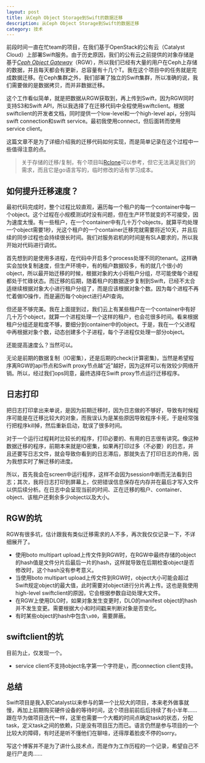 ```yaml
---
layout: post
title: 从Ceph Object Storage到Swift的数据迁移
description: 从Ceph Object Storage到Swift的数据迁移
category: 技术
---
```


前段时间一直在忙team的项目，在我们基于OpenStack的公有云（Catalyst Cloud）上部署Swift服务。由于历史原因，我们的公有云之前提供的对象存储是基于[*Ceph Object Gateway*](http://docs.ceph.com/docs/jewel/radosgw/)（RGW），所以我们已经有大量的用户在Ceph上存储的数据，并且每天都会有更新，总容量有十几个T。我在这个项目中的任务就是完成数据迁移。在Ceph集群之外，我们部署了独立的Swift集群，所以准确的说，我们需要做的是数据拷贝，而并非数据迁移。

这个工作看似简单，就是把数据从RGW获取到，再上传到Swift，因为RGW同时支持S3和Swift API，所以我选择了在迁移代码中全程使用swiftclient。根据swiftclient的开发者文档，同时提供一个low-level和一个high-level api，分别叫swift connection和swift service。最初我使用connect，但后面转而使用service client。

这篇文章不是为了详细介绍我的迁移代码如何实现，而是简单记录在这个过程中一些值得注意的点。

> 关于存储的迁移/复制，有个项目叫[Rclone](http://rclone.org/)可以参考，但它无法满足我们的需求，而且它是go语言写的，临时修改的话有学习成本。

## 如何提升迁移速度？
最初代码完成时，整个过程比较直观，遍历每一个租户的每一个container中每一个object。这个过程在小规模测试时没有问题，但在生产环节就变的不可接受，因为速度太慢。有一些租户，在一个container中有几十万个objects，就算平均处理一个object需要1秒，光这个租户的一个container迁移完就需要将近10天，并且后续的同步过程也会持续很长时间。我们对服务宕机的时间是有SLA要求的，所以我开始对代码进行调优。

首先想到的是使用多进程，在代码中开启多个process处理不同的tenant。这样确实会加快复制速度，但生产环境中，有的租户数据较多，有的就几个很小的object，所以最开始迁移的时候，根据对象的大小将租户分组，尽可能使每个进程都处于忙碌状态。而迁移的后期，随着租户的数据逐步复制到Swift，已经不太合适继续根据对象大小进行租户分组了，而是应该根据对象个数。因为每个进程不再忙着做IO操作，而是遍历每个object进行API查询。

但还是不够完美。我在上面提到过，我们云上有某些租户在一个container中有好几十万个object，就算一个进程处理一个这样的租户，也会花很多时间。看来根据租户分组还是粒度不够，要细分到container中的object。于是，我在一个父进程中再根据对象个数，动态创建多个子进程，每个子进程仅处理一部分object。

还能提高速度么？当然可以。

无论是前期的数据复制（IO密集），还是后期的check(计算密集)，当然是希望程序离RGW的api节点和Swift proxy节点越“近”越好，因为这样可以有效较少网络开销。所以，经过我们ops同意，最终选择在Swift proxy节点运行迁移程序。

## 日志打印
把日志打印拿出来单说，是因为前期迁移时，因为日志做的不够好，导致有时候程序可能是在迁移比较大的对象，而我误认为是某些原因导致程序卡死，于是经常强行把程序kill掉，然后重新启动，耽误了很多时间。

对于一个运行过程耗时比较长的程序，打印必要的、有用的日志很有讲究。像这种数据迁移的程序，前期本来就是IO密集，如果再打印过多（不必要）的日志，并且还要写日志文件，就会导致你看到的日志滞后，那就失去了打印日志的作用，因为我想实时了解迁移的进度。

所以，首先我会在screen中运行程序，这样不会因为session中断而无法看到日志；其次，我将日志打印到屏幕上，仅把错误信息保存在内存并在最后才写入文件以供后续分析。在日志中会呈现当前的时间、正在迁移的租户、container、object、该租户还剩余多少object以及大小。

## RGW的坑
RGW有很多坑，估计跟我有类似迁移需求的人不多，再次我仅仅记录一下，不详细展开了。

- 使用boto multipart upload上传文件到RGW时，在RGW中最终存储的object的hash值是文件分片后最后一片的hash，这样就导致在后期检查object是否修改时，这个hash没有参考意义。
- 当使用boto multipart upload上传文件到RGW时，object大小可能会超过Swift规定object的最大值，此时需要对object进行分片再上传。这也是我使用high-level swiftclient的原因，它会根据参数自动处理大文件。
- 在RGW上使用DLO时，如果对象发生变更时，DLO的manifest object的hash并不发生变更。需要根据大小和时间戳来判断对象是否变化。
- 有时某些object的hash中包含`\x00`，需要屏蔽。

## swiftclient的坑
目前为止，仅发现一个。

- service client不支持object名字第一个字符是`\`，而connection client支持。

## 总结
Swift项目是我入职Catalyst以来参与的第一个比较大的项目，本来老外做事就慢，再加上前期购买硬件设备的等待时间，这个项目前前后后持续了有小半年……跟在华为做项目迭代一样，这里也需要一个大概的时间点确定task的状态，分配task，定义task之间的依赖，只是没有项目压力而已。语言仍然是参与项目的一个比较大的障碍，有时还是听不懂他们在聊啥，还得厚着脸皮不停的sorry。

写这个博客并不是为了讲什么技术点，而是作为工作历程的一个记录，希望自己不是行尸走肉……